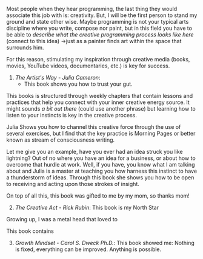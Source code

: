 
Most people when they hear programming, the last thing they would associate this job with is: creativity. But, I will be the first person to stand my ground and state other wise. Maybe programming is not your typical arts discipline where you write, compose nor paint, but in this field you have to be able to *describe what the creative programming process looks like here* (connect to this idea) ->just as a painter finds art within the space that surrounds him. 

For this reason, stimulating my inspiration through creative media (books, movies, YouTube videos, documentaries, etc.) is key for success. 

1) _The Artist's Way - Julia Cameron_: 
	- This book shows you how to trust your gut.

This books is structured through weekly chapters that contain lessons and practices that help you connect with your inner creative energy source. It might sounds _a bit out there_ (could use another phrase) but learning how to listen to your instincts is key in the creative process. 

Julia Shows you how to channel this creative force through the use of several exercises, but I find that the key practice is Morning Pages or better known as stream of consciousness writing. 

Let me give you an example, have you ever had an idea struck you like lightning? Out of no where you have an idea for a business, or about how to overcome that hurdle at work. Well, if you have, you know what I am talking about and Julia is a master at teaching you how harness this instinct to have a thunderstorm of ideas. Through this book she shows you how to be open to receiving and acting upon those strokes of insight. 

On top of all this, this book was gifted to me by my mom, so thanks mom!

2) _The Creative Act - Rick Rubin_: This book is my North Star

Growing up, I was a metal head that loved to []() 

This book contains 

3) _Growth Mindset - Carol S. Dweck Ph.D._: This book showed me: Nothing is fixed, everything can be improved. Anything is possible.


